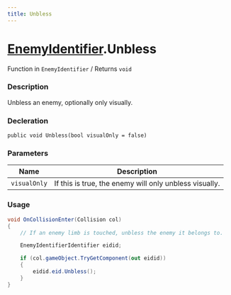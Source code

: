 ```yaml
---
title: Unbless
---
```


# [EnemyIdentifier](../).Unbless

Function in `EnemyIdentifier` / Returns `void`

### Description
Unbless an enemy, optionally only visually.

### Decleration
`public void Unbless(bool visualOnly = false)`

### Parameters
|Name|Description|
|-|-|
|`visualOnly`|If this is true, the enemy will only unbless visually.|

### Usage 
```cs
void OnCollisionEnter(Collision col) 
{
    // If an enemy limb is touched, unbless the enemy it belongs to.

    EnemyIdentifierIdentifier eidid;

    if (col.gameObject.TryGetComponent(out eidid)) 
    {
        eidid.eid.Unbless();
    }
}
```